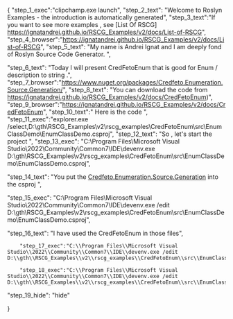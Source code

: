 {
    "step_1_exec":"clipchamp.exe launch",
    "step_2_text": "Welcome to Roslyn Examples - the introduction is automatically generated",
    "step_3_text":"If you want to see more examples , see  [List Of RSCG] https://ignatandrei.github.io/RSCG_Examples/v2/docs/List-of-RSCG",
    "step_4_browser":"https://ignatandrei.github.io/RSCG_Examples/v2/docs/List-of-RSCG",
    "step_5_text": "My name is Andrei Ignat and I am deeply fond of Roslyn Source Code Generator. ",

"step_6_text": "Today I will present CredFetoEnum  that is good for Enum / description to string  .",
"step_7_browser":"https://www.nuget.org/packages/Credfeto.Enumeration.Source.Generation/",
"step_8_text": "You can download the code from https://ignatandrei.github.io/RSCG_Examples/v2/docs/CredFetoEnum)",
"step_9_browser":"https://ignatandrei.github.io/RSCG_Examples/v2/docs/CredFetoEnum",
"step_10_text":" Here is the code ",
"step_11_exec":"explorer.exe /select,D:\\gth\\RSCG_Examples\\v2\\rscg_examples\\CredFetoEnum\\src\\EnumClassDemo\\EnumClassDemo.csproj",
"step_12_text": "So , let's start the project ",
"step_13_exec": "C:\\Program Files\\Microsoft Visual Studio\\2022\\Community\\Common7\\IDE\\devenv.exe D:\\gth\\RSCG_Examples\\v2\\rscg_examples\\CredFetoEnum\\src\\EnumClassDemo\\EnumClassDemo.csproj",

"step_14_text": "You put the  [Credfeto.Enumeration.Source.Generation](https://www.nuget.org/packages/Credfeto.Enumeration.Source.Generation/) into the csproj ",

"step_15_exec": "C:\\Program Files\\Microsoft Visual Studio\\2022\\Community\\Common7\\IDE\\devenv.exe /edit D:\\gth\\RSCG_Examples\\v2\\rscg_examples\\CredFetoEnum\\src\\EnumClassDemo\\EnumClassDemo.csproj",

"step_16_text": "I have used the CredFetoEnum in those files",


        "step_17_exec":"C:\\Program Files\\Microsoft Visual Studio\\2022\\Community\\Common7\\IDE\\devenv.exe /edit D:\\gth\\RSCG_Examples\\v2\\rscg_examples\\CredFetoEnum\\src\\EnumClassDemo\\Colors.cs",
    
        "step_18_exec":"C:\\Program Files\\Microsoft Visual Studio\\2022\\Community\\Common7\\IDE\\devenv.exe /edit D:\\gth\\RSCG_Examples\\v2\\rscg_examples\\CredFetoEnum\\src\\EnumClassDemo\\Program.cs",
    
"step_19_hide": "hide"


}